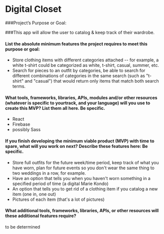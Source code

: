 # Digital Closet

###Project’s Purpose or Goal:

###This app will allow the user to catalog & keep track of their wardrobe.

#### List the absolute minimum features the project requires to meet this purpose or goal:

* Store clothing items with different categories attached -- for example, a white t-shirt could be categorized as white, t-shirt, casual, summer, etc.
* Search for pieces to an outfit by categories, be able to search for different combinations of categories in the same search (such as "t-shirt" and "casual") that would return only items that match both search terms.

#### What tools, frameworks, libraries, APIs, modules and/or other resources (whatever is specific to yourtrack, and your language) will you use to create this MVP? List them all here. Be specific.

* React
* Firebase
* possibly Sass

#### If you finish developing the minimum viable product (MVP) with time to spare, what will you work on next? Describe these features here: Be specific.

* Store full outfits for the future week/time period, keep track of what you have worn, plan for future events so you don't wear the same thing to two weddings in a row, for example.
* Have an option that tells you when you haven't worn something in a specified period of time (a digital Marie Kondo)
* An option that tells you to get rid of a clothing item if you catalog a new item (one in, one out)
* Pictures of each item (that's a lot of pictures)

#### What additional tools, frameworks, libraries, APIs, or other resources will these additional features require?

to be determined